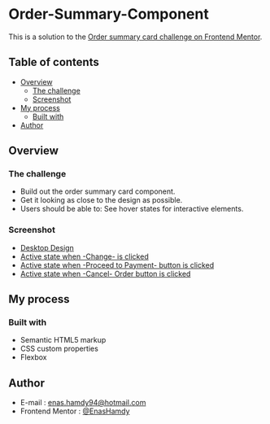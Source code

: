 # Order-Summary-Component
 
This is a solution to the [Order summary card challenge on Frontend Mentor](https://www.frontendmentor.io/challenges/order-summary-component-QlPmajDUj).

## Table of contents

- [Overview](#overview)
  - [The challenge](#the-challenge)
  - [Screenshot](#screenshot)
- [My process](#my-process)
  - [Built with](#built-with)  
- [Author](#author)

## Overview

### The challenge

- Build out the order summary card component.
- Get it looking as close to the design as possible.
- Users should be able to:
    See hover states for interactive elements.

### Screenshot

- [Desktop Design](https://github.com/EnasHamdy/Order-Summary-Component2/blob/main/design/desktop-design.jpg)
- [Active state when -Change- is clicked](design\active-state-change.jpg)
- [Active state when -Proceed to Payment- button is clicked](design\active-state-proceed-button.jpg)
- [Active state when -Cancel- Order button is clicked](design\active-state-cancel-button.jpg)

## My process

### Built with

- Semantic HTML5 markup
- CSS custom properties
- Flexbox

## Author
- E-mail : enas.hamdy94@hotmail.com
- Frontend Mentor : [@EnasHamdy](https://www.frontendmentor.io/profile/EnasHamdy)
